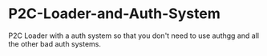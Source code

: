 # P2C-Loader-and-Auth-System
P2C Loader with a auth system so that you don't need to use authgg and all the other bad auth systems.
